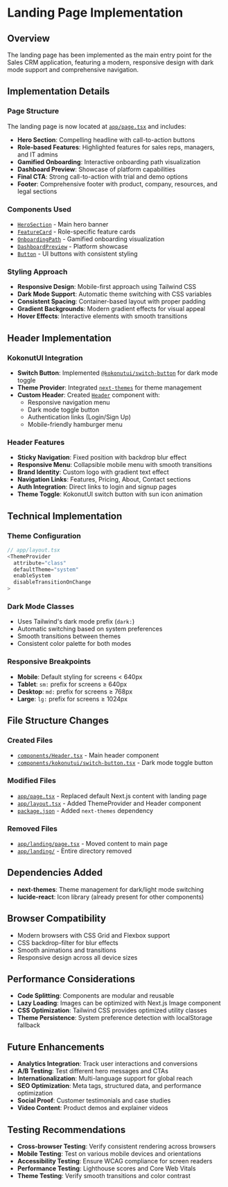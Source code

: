 # Landing Page Implementation

## Overview

The landing page has been implemented as the main entry point for the Sales CRM application,
featuring a modern, responsive design with dark mode support and comprehensive navigation.

## Implementation Details

### Page Structure

The landing page is now located at [`app/page.tsx`](app/page.tsx:1) and includes:

- **Hero Section**: Compelling headline with call-to-action buttons
- **Role-based Features**: Highlighted features for sales reps, managers, and IT admins
- **Gamified Onboarding**: Interactive onboarding path visualization
- **Dashboard Preview**: Showcase of platform capabilities
- **Final CTA**: Strong call-to-action with trial and demo options
- **Footer**: Comprehensive footer with product, company, resources, and legal sections

### Components Used

- [`HeroSection`](components/landing/HeroSection.tsx) - Main hero banner
- [`FeatureCard`](components/landing/FeatureCard.tsx) - Role-specific feature cards
- [`OnboardingPath`](components/landing/OnboardingPath.tsx) - Gamified onboarding visualization
- [`DashboardPreview`](components/landing/DashboardPreview.tsx) - Platform showcase
- [`Button`](components/ui/button.tsx) - UI buttons with consistent styling

### Styling Approach

- **Responsive Design**: Mobile-first approach using Tailwind CSS
- **Dark Mode Support**: Automatic theme switching with CSS variables
- **Consistent Spacing**: Container-based layout with proper padding
- **Gradient Backgrounds**: Modern gradient effects for visual appeal
- **Hover Effects**: Interactive elements with smooth transitions

## Header Implementation

### KokonutUI Integration

- **Switch Button**: Implemented
  [`@kokonutui/switch-button`](components/kokonutui/switch-button.tsx) for dark mode toggle
- **Theme Provider**: Integrated [`next-themes`](package.json:25) for theme management
- **Custom Header**: Created [`Header`](components/Header.tsx) component with:
  - Responsive navigation menu
  - Dark mode toggle button
  - Authentication links (Login/Sign Up)
  - Mobile-friendly hamburger menu

### Header Features

- **Sticky Navigation**: Fixed position with backdrop blur effect
- **Responsive Menu**: Collapsible mobile menu with smooth transitions
- **Brand Identity**: Custom logo with gradient text effect
- **Navigation Links**: Features, Pricing, About, Contact sections
- **Auth Integration**: Direct links to login and signup pages
- **Theme Toggle**: KokonutUI switch button with sun icon animation

## Technical Implementation

### Theme Configuration

```typescript
// app/layout.tsx
<ThemeProvider
  attribute="class"
  defaultTheme="system"
  enableSystem
  disableTransitionOnChange
>
```

### Dark Mode Classes

- Uses Tailwind's dark mode prefix (`dark:`)
- Automatic switching based on system preferences
- Smooth transitions between themes
- Consistent color palette for both modes

### Responsive Breakpoints

- **Mobile**: Default styling for screens < 640px
- **Tablet**: `sm:` prefix for screens ≥ 640px
- **Desktop**: `md:` prefix for screens ≥ 768px
- **Large**: `lg:` prefix for screens ≥ 1024px

## File Structure Changes

### Created Files

- [`components/Header.tsx`](components/Header.tsx) - Main header component
- [`components/kokonutui/switch-button.tsx`](components/kokonutui/switch-button.tsx) - Dark mode
  toggle button

### Modified Files

- [`app/page.tsx`](app/page.tsx) - Replaced default Next.js content with landing page
- [`app/layout.tsx`](app/layout.tsx) - Added ThemeProvider and Header component
- [`package.json`](package.json) - Added `next-themes` dependency

### Removed Files

- [`app/landing/page.tsx`](app/landing/page.tsx) - Moved content to main page
- [`app/landing/`](app/landing/) - Entire directory removed

## Dependencies Added

- **next-themes**: Theme management for dark/light mode switching
- **lucide-react**: Icon library (already present for other components)

## Browser Compatibility

- Modern browsers with CSS Grid and Flexbox support
- CSS backdrop-filter for blur effects
- Smooth animations and transitions
- Responsive design across all device sizes

## Performance Considerations

- **Code Splitting**: Components are modular and reusable
- **Lazy Loading**: Images can be optimized with Next.js Image component
- **CSS Optimization**: Tailwind CSS provides optimized utility classes
- **Theme Persistence**: System preference detection with localStorage fallback

## Future Enhancements

- **Analytics Integration**: Track user interactions and conversions
- **A/B Testing**: Test different hero messages and CTAs
- **Internationalization**: Multi-language support for global reach
- **SEO Optimization**: Meta tags, structured data, and performance optimization
- **Social Proof**: Customer testimonials and case studies
- **Video Content**: Product demos and explainer videos

## Testing Recommendations

- **Cross-browser Testing**: Verify consistent rendering across browsers
- **Mobile Testing**: Test on various mobile devices and orientations
- **Accessibility Testing**: Ensure WCAG compliance for screen readers
- **Performance Testing**: Lighthouse scores and Core Web Vitals
- **Theme Testing**: Verify smooth transitions and color contrast
